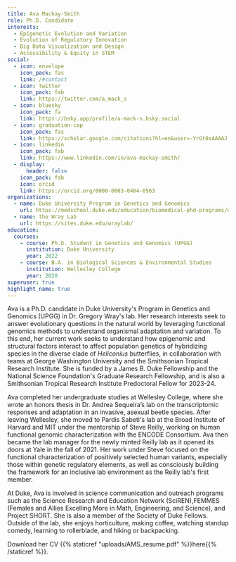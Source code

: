 ```yaml
---
title: Ava Mackay-Smith
role: Ph.D. Candidate
interests:
  - Epigenetic Evolution and Variation
  - Evolution of Regulatory Innovation
  - Big Data Visualization and Design
  - Accessibility & Equity in STEM
social:
  - icon: envelope
    icon_pack: fas
    link: /#contact
  - icon: twitter
    icon_pack: fab
    link: https://twitter.com/a_mack_s
  - icon: bluesky
    icon_pack: fa
    link: https://bsky.app/profile/a-mack-s.bsky.social
  - icon: graduation-cap
    icon_pack: fas
    link: https://scholar.google.com/citations?hl=en&user=-YrGt0sAAAAJ
  - icon: linkedin
    icon_pack: fab
    link: https://www.linkedin.com/in/ava-mackay-smith/
  - display:
      header: false
    icon_pack: fab
    icon: orcid
    link: https://orcid.org/0000-0003-0404-0563
organizations:
  - name: Duke University Program in Genetics and Genomics
    url: https://medschool.duke.edu/education/biomedical-phd-programs/university-program-genetics-and-genomics
  - name: the Wray Lab
    url: https://sites.duke.edu/wraylab/
education:
  courses:
    - course: Ph.D. Student in Genetics and Genomics (UPGG)
      institution: Duke University
      year: 2022
    - course: B.A. in Biological Sciences & Environmental Studies
      institution: Wellesley College
      year: 2020
superuser: true
highlight_name: true
---
```

Ava is a Ph.D. candidate in Duke University's Program in Genetics and Genomics (UPGG) in Dr. Gregory Wray's lab. Her research interests seek to answer evolutionary questions in the natural world by leveraging functional genomics methods to understand organismal adaptation and variation. To this end, her current work seeks to understand how epigenomic and structural factors interact to affect population genetics of hybridizing species in the diverse clade of *Heliconius* butterflies, in collaboration with teams at George Washington University and the Smithsonian Tropical Research Institute. She is funded by a James B. Duke Fellowship and the National Science Foundation's Graduate Research Fellowship, and is also a Smithsonian Tropical Research Institute Predoctoral Fellow for 2023-24.

Ava completed her undergraduate studies at Wellesley College, where she wrote an honors thesis in Dr. Andrea Sequeira’s lab on the transcriptomic responses and adaptation in an invasive, asexual beetle species. After leaving Wellesley, she moved to Pardis Sabeti's lab at the Broad Institute of Harvard and MIT under the mentorship of Steve Reilly, working on human functional genomic characterization with the ENCODE Consortium. Ava then became the lab manager for the newly minted Reilly lab as it opened its doors at Yale in the fall of 2021. Her work under Steve focused on the functional characterization of positively selected human variants, especially those within genetic regulatory elements, as well as consciously building the framework for an inclusive lab environment as the Reilly lab's first member.

At Duke, Ava is involved in science communication and outreach programs such as the Science Research and Education Network (SciREN),FEMMES (Females and Allies Excelling More in Math, Engineering, and Science), and Project SHORT. She is also a member of the Society of Duke Fellows. Outside of the lab, she enjoys horticulture, making coffee, watching standup comedy, learning to rollerblade, and hiking or backpacking.

Download her CV {{% staticref "uploads/AMS_resume.pdf" %}}here{{% /staticref %}}.
